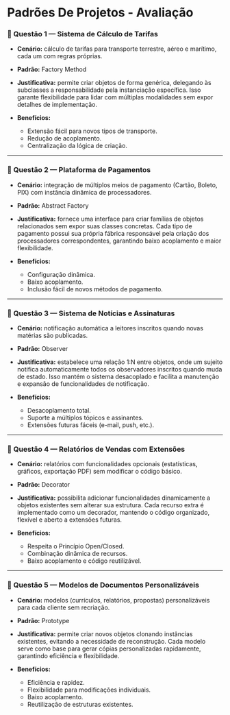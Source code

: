 # Padrões De Projetos - Avaliação

### 📘 Questão 1 — Sistema de Cálculo de Tarifas

* **Cenário:** cálculo de tarifas para transporte terrestre, aéreo e marítimo, cada um com regras próprias.
* **Padrão:** Factory Method
* **Justificativa:** permite criar objetos de forma genérica, delegando às subclasses a responsabilidade pela instanciação específica. Isso garante flexibilidade para lidar com múltiplas modalidades sem expor detalhes de implementação.
* **Benefícios:**

  * Extensão fácil para novos tipos de transporte.
  * Redução de acoplamento.
  * Centralização da lógica de criação.

---

### 📘 Questão 2 — Plataforma de Pagamentos

* **Cenário:** integração de múltiplos meios de pagamento (Cartão, Boleto, PIX) com instância dinâmica de processadores.
* **Padrão:** Abstract Factory
* **Justificativa:** fornece uma interface para criar famílias de objetos relacionados sem expor suas classes concretas. Cada tipo de pagamento possui sua própria fábrica responsável pela criação dos processadores correspondentes, garantindo baixo acoplamento e maior flexibilidade.
* **Benefícios:**

  * Configuração dinâmica.
  * Baixo acoplamento.
  * Inclusão fácil de novos métodos de pagamento.

---

### 📘 Questão 3 — Sistema de Notícias e Assinaturas

* **Cenário:** notificação automática a leitores inscritos quando novas matérias são publicadas.
* **Padrão:** Observer
* **Justificativa:** estabelece uma relação 1:N entre objetos, onde um sujeito notifica automaticamente todos os observadores inscritos quando muda de estado. Isso mantém o sistema desacoplado e facilita a manutenção e expansão de funcionalidades de notificação.
* **Benefícios:**

  * Desacoplamento total.
  * Suporte a múltiplos tópicos e assinantes.
  * Extensões futuras fáceis (e-mail, push, etc.).

---

### 📘 Questão 4 — Relatórios de Vendas com Extensões

* **Cenário:** relatórios com funcionalidades opcionais (estatísticas, gráficos, exportação PDF) sem modificar o código básico.
* **Padrão:** Decorator
* **Justificativa:** possibilita adicionar funcionalidades dinamicamente a objetos existentes sem alterar sua estrutura. Cada recurso extra é implementado como um decorador, mantendo o código organizado, flexível e aberto a extensões futuras.
* **Benefícios:**

  * Respeita o Princípio Open/Closed.
  * Combinação dinâmica de recursos.
  * Baixo acoplamento e código reutilizável.

---

### 📘 Questão 5 — Modelos de Documentos Personalizáveis

* **Cenário:** modelos (currículos, relatórios, propostas) personalizáveis para cada cliente sem recriação.
* **Padrão:** Prototype
* **Justificativa:** permite criar novos objetos clonando instâncias existentes, evitando a necessidade de reconstrução. Cada modelo serve como base para gerar cópias personalizadas rapidamente, garantindo eficiência e flexibilidade.
* **Benefícios:**

  * Eficiência e rapidez.
  * Flexibilidade para modificações individuais.
  * Baixo acoplamento.
  * Reutilização de estruturas existentes.
